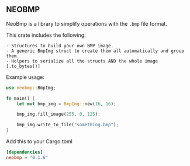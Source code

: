 NEOBMP
---
NeoBmp is a library to simplify operations with the `.bmp` file format.

This crate includes the following:

    - Structures to build your own BMP image.
    - A generic BmpImg struct to create them all automatically and group them.
    - Helpers to serialize all the structs AND the whole image [.to_bytes()]

Example usage:

```rust
use neobmp::BmpImg;

fn main() {
    let mut bmp_img = BmpImg::new(16, 16);

    bmp_img.fill_image(255, 0, 125);

    bmp_img.write_to_file("something.bmp");
}
```

Add this to your Cargo.toml
```toml
[dependencies]
neobmp = "0.1.6"
```
